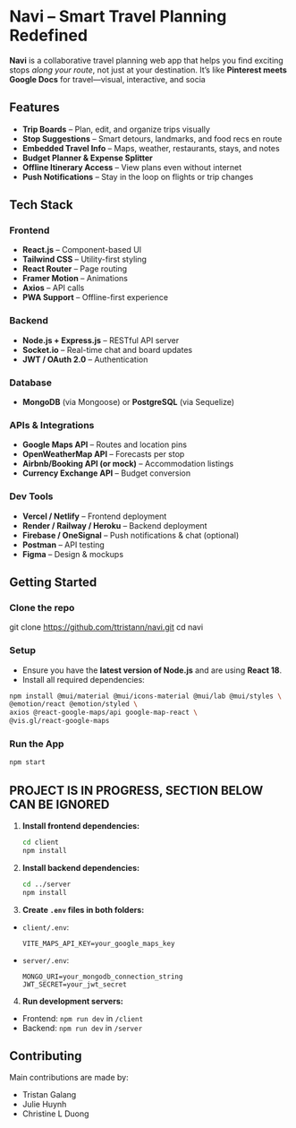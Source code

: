 # Navi – Smart Travel Planning Redefined

**Navi** is a collaborative travel planning web app that helps you find exciting stops *along your route*, not just at your destination. It’s like **Pinterest meets Google Docs** for travel—visual, interactive, and socia

## Features

- **Trip Boards** – Plan, edit, and organize trips visually
- **Stop Suggestions** – Smart detours, landmarks, and food recs en route
- **Embedded Travel Info** – Maps, weather, restaurants, stays, and notes
- **Budget Planner & Expense Splitter**
- **Offline Itinerary Access** – View plans even without internet
- **Push Notifications** – Stay in the loop on flights or trip changes

## Tech Stack

### Frontend
- **React.js** – Component-based UI
- **Tailwind CSS** – Utility-first styling
- **React Router** – Page routing
- **Framer Motion** – Animations
- **Axios** – API calls
- **PWA Support** – Offline-first experience

### Backend
- **Node.js + Express.js** – RESTful API server
- **Socket.io** – Real-time chat and board updates
- **JWT / OAuth 2.0** – Authentication

### Database
- **MongoDB** (via Mongoose) or **PostgreSQL** (via Sequelize)

### APIs & Integrations
- **Google Maps API** – Routes and location pins
- **OpenWeatherMap API** – Forecasts per stop
- **Airbnb/Booking API (or mock)** – Accommodation listings
- **Currency Exchange API** – Budget conversion

### Dev Tools
- **Vercel / Netlify** – Frontend deployment
- **Render / Railway / Heroku** – Backend deployment
- **Firebase / OneSignal** – Push notifications & chat (optional)
- **Postman** – API testing
- **Figma** – Design & mockups


## Getting Started

### Clone the repo

git clone https://github.com/ttristann/navi.git
cd navi

### Setup
- Ensure you have the **latest version of Node.js** and are using **React 18**.
- Install all required dependencies:
```bash
npm install @mui/material @mui/icons-material @mui/lab @mui/styles \
@emotion/react @emotion/styled \
axios @react-google-maps/api google-map-react \
@vis.gl/react-google-maps
```
### Run the App
```bash
npm start
```
 ## PROJECT IS IN PROGRESS, SECTION BELOW CAN BE IGNORED
1. **Install frontend dependencies:**
   ```bash
   cd client
   npm install
   ```

2. **Install backend dependencies:**
   ```bash
   cd ../server
   npm install
   ```

3. **Create `.env` files in both folders:**

- `client/.env`:
  ```
  VITE_MAPS_API_KEY=your_google_maps_key
  ```

- `server/.env`:
  ```
  MONGO_URI=your_mongodb_connection_string
  JWT_SECRET=your_jwt_secret
  ```

4. **Run development servers:**

- Frontend: `npm run dev` in `/client`
- Backend: `npm run dev` in `/server`


## Contributing

Main contributions are made by:

- Tristan Galang
- Julie Huynh
- Christine L Duong 